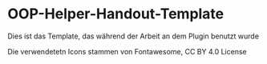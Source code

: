 # OOP-Helper-Handout-Template

Dies ist das Template, das während der Arbeit an dem Plugin benutzt wurde

Die verwendetetn Icons stammen von Fontawesome, CC BY 4.0 License